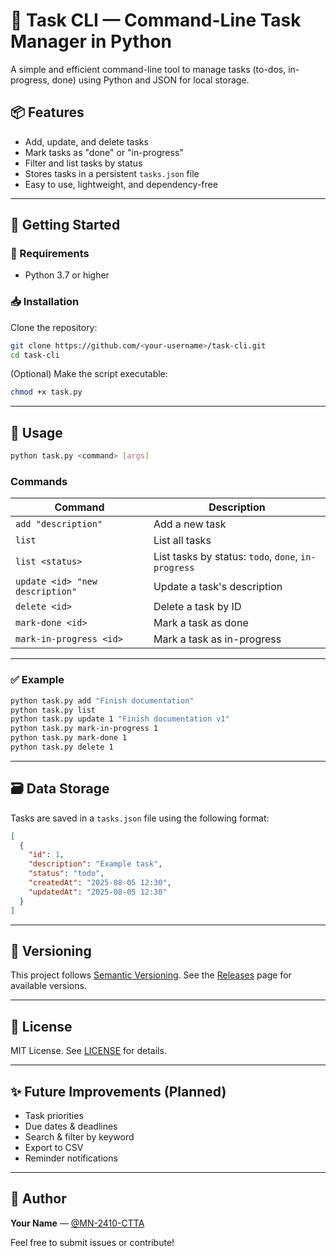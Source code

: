 # 📝 Task CLI — Command-Line Task Manager in Python

A simple and efficient command-line tool to manage tasks (to-dos, in-progress, done) using Python and JSON for local storage.

## 📦 Features

- Add, update, and delete tasks
- Mark tasks as "done" or "in-progress"
- Filter and list tasks by status
- Stores tasks in a persistent `tasks.json` file
- Easy to use, lightweight, and dependency-free

---

## 🚀 Getting Started

### 🔧 Requirements
- Python 3.7 or higher

### 📥 Installation
Clone the repository:
```bash
git clone https://github.com/<your-username>/task-cli.git
cd task-cli
```

(Optional) Make the script executable:
```bash
chmod +x task.py
```

---

## 📌 Usage

```bash
python task.py <command> [args]
```

### Commands

| Command | Description |
|--------|-------------|
| `add "description"` | Add a new task |
| `list` | List all tasks |
| `list <status>` | List tasks by status: `todo`, `done`, `in-progress` |
| `update <id> "new description"` | Update a task's description |
| `delete <id>` | Delete a task by ID |
| `mark-done <id>` | Mark a task as done |
| `mark-in-progress <id>` | Mark a task as in-progress |

---

### ✅ Example
```bash
python task.py add "Finish documentation"
python task.py list
python task.py update 1 "Finish documentation v1"
python task.py mark-in-progress 1
python task.py mark-done 1
python task.py delete 1
```

---

## 🗃 Data Storage

Tasks are saved in a `tasks.json` file using the following format:
```json
[
  {
    "id": 1,
    "description": "Example task",
    "status": "todo",
    "createdAt": "2025-08-05 12:30",
    "updatedAt": "2025-08-05 12:30"
  }
]
```

---

## 🔖 Versioning

This project follows [Semantic Versioning](https://semver.org/). See the [Releases](https://github.com/<your-username>/task-cli/releases) page for available versions.

---

## 📄 License

MIT License. See [LICENSE](LICENSE) for details.

---

## ✨ Future Improvements (Planned)

- Task priorities
- Due dates & deadlines
- Search & filter by keyword
- Export to CSV
- Reminder notifications

---

## 👤 Author

**Your Name** — [@MN-2410-CTTA](https://github.com/MN-2410-CTTA)

Feel free to submit issues or contribute!
